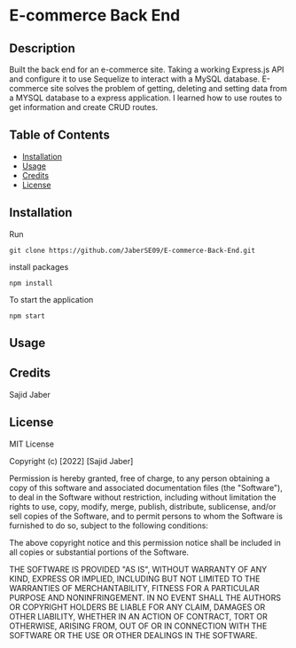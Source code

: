 # E-commerce Back End

## Description

Built the back end for an e-commerce site.  Taking a working Express.js API and configure it to use Sequelize to interact with a MySQL database. E-commerce site solves the problem of getting, deleting and setting data from a MYSQL database to a express application. I learned how to use routes to get information and create CRUD routes.


## Table of Contents


- [Installation](#installation)
- [Usage](#usage)
- [Credits](#credits)
- [License](#license)

## Installation

Run 

```text
git clone https://github.com/JaberSE09/E-commerce-Back-End.git

```

install packages

```text 
npm install
```

To start the application

```text
npm start
```

## Usage






## Credits

Sajid Jaber

## License

MIT License

Copyright (c) [2022] [Sajid Jaber]

Permission is hereby granted, free of charge, to any person obtaining a copy
of this software and associated documentation files (the "Software"), to deal
in the Software without restriction, including without limitation the rights
to use, copy, modify, merge, publish, distribute, sublicense, and/or sell
copies of the Software, and to permit persons to whom the Software is
furnished to do so, subject to the following conditions:

The above copyright notice and this permission notice shall be included in all
copies or substantial portions of the Software.

THE SOFTWARE IS PROVIDED "AS IS", WITHOUT WARRANTY OF ANY KIND, EXPRESS OR
IMPLIED, INCLUDING BUT NOT LIMITED TO THE WARRANTIES OF MERCHANTABILITY,
FITNESS FOR A PARTICULAR PURPOSE AND NONINFRINGEMENT. IN NO EVENT SHALL THE
AUTHORS OR COPYRIGHT HOLDERS BE LIABLE FOR ANY CLAIM, DAMAGES OR OTHER
LIABILITY, WHETHER IN AN ACTION OF CONTRACT, TORT OR OTHERWISE, ARISING FROM,
OUT OF OR IN CONNECTION WITH THE SOFTWARE OR THE USE OR OTHER DEALINGS IN THE
SOFTWARE.

